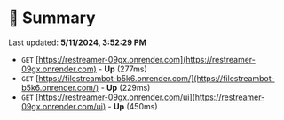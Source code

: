# 📖 Summary
Last updated: **5/11/2024, 3:52:29 PM**

- `GET` [https://restreamer-09gx.onrender.com](https://restreamer-09gx.onrender.com) - **Up** (277ms)
- `GET` [https://filestreambot-b5k6.onrender.com/](https://filestreambot-b5k6.onrender.com/) - **Up** (229ms)
- `GET` [https://restreamer-09gx.onrender.com/ui](https://restreamer-09gx.onrender.com/ui) - **Up** (450ms)
